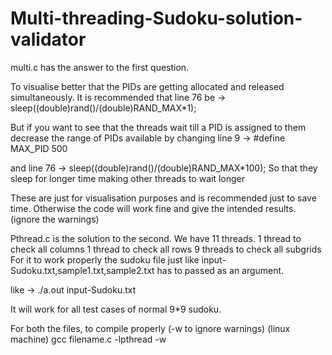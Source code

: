 # Multi-threading-Sudoku-solution-validator

multi.c has the answer to the first question.

To visualise better that the PIDs are getting allocated and released
simultaneously.
It is recommended that
line 76 be  ->   sleep((double)rand()/(double)RAND_MAX*1); 

But if you want to see that the threads wait till a PID is assigned to them
decrease the range of PIDs available 
by changing line 9    ->     #define MAX_PID 500

and line 76  -> sleep((double)rand()/(double)RAND_MAX*100);   So that they sleep for longer time making other threads to wait longer

These are just for visualisation purposes and is recommended just to save time.
Otherwise the code will work fine and give the intended results. (ignore the warnings)





Pthread.c is the solution to the second. We have 11 threads.
1 thread to check all columns
1 thread to check all rows
9 threads to check all subgrids 
For it to work properly
the sudoku file just like input-Sudoku.txt,sample1.txt,sample2.txt has to passed as an argument.

like  ->    ./a.out input-Sudoku.txt

It will work for all test cases of normal 9*9 sudoku.


For both the files, to compile properly (-w to ignore warnings)
(linux machine)
gcc filename.c -lpthread -w

